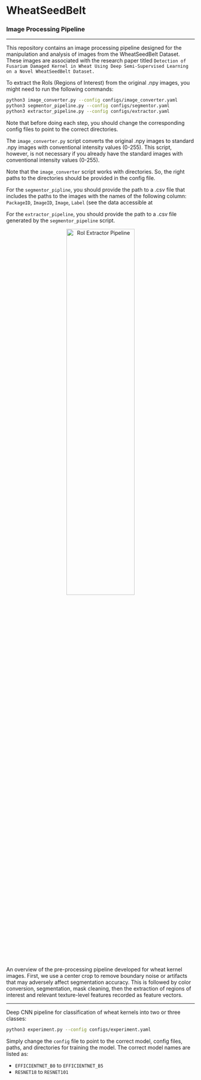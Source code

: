 # WheatSeedBelt

### Image Processing Pipeline
- - - 
This repository contains an image processing pipeline designed for the manipulation and analysis of images from the WheatSeedBelt Dataset. These images are associated with the research paper titled `Detection of Fusarium Damaged Kernel in Wheat Using Deep Semi-Supervised Learning on a Novel WheatSeedBelt Dataset.`

To extract the RoIs (Regions of Interest) from the original .npy images, you might need to run the following commands: 

```bash 
python3 image_converter.py --config configs/image_converter.yaml
python3 segmentor_pipeline.py --config configs/segmentor.yaml
python3 extractor_pipeline.py --config configs/extractor.yaml
```

Note that before doing each step, you should change the corresponding config 
files to point to the correct directories.

The `image_converter.py` script converts the original .npy images to 
standard .npy images with conventional intensity values (0-255). This script, 
however, is not necessary if you already have the standard images with 
conventional intensity values (0-255). 

Note that the `image_converter` script works with directories. So, the right 
paths to the directories should be provided in the config file.

For the `segmentor_pipline`, you should provide the path to a .csv file that 
includes the paths to the images with the names of the following column: 
`PackageID`, `ImageID`, `Image`, `Label` (see the data accessible at [](https://binfo.usask.ca/Projects/WheatSeedBelt/WHEATSEEDBELT.zip)

For the `extractor_pipeline`, you should provide the path to a .csv file 
generated by the `segmentor_pipeline` script.

<p align="center">
  <img src="images/SegmentationPipeline.png" alt="RoI Extractor Pipeline" 
  width="60%"    height="50%">
</p>
An overview of the pre-processing pipeline developed for wheat kernel images. 
First, we use a center crop to remove boundary noise or artifacts that may adversely affect segmentation accuracy. This is followed by color
conversion, segmentation, mask cleaning, then the extraction of regions of 
interest and relevant texture-level features recorded as feature vectors.

- - - 
Deep CNN pipeline for classification of wheat kernels into two or three classes:
```bash
python3 experiment.py --config configs/experiment.yaml
```
Simply change the `config` file to point to the correct model, config files, paths, and directories for training the model. 
The correct model names are listed as:
- `EFFICIENTNET_B0` to `EFFICIENTNET_B5`
- `RESNET18` to `RESNET101`
